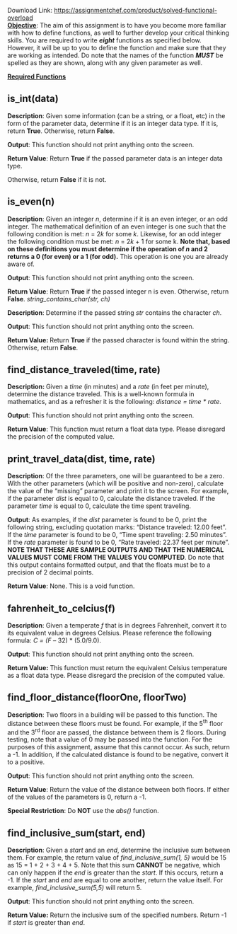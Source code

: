 Download Link: https://assignmentchef.com/product/solved-functional-overload
<br>
<strong><u>Objective</u></strong>: The aim of this assignment is to have you become more familiar with how to define functions, as well to further develop your critical thinking skills. You are required to write <strong><em>eight</em></strong> functions as specified below. However, it will be up to you to define the function and make sure that they are working as intended. Do note that the names of the function <strong><em>MUST</em></strong> be spelled as they are shown, along with any given parameter as well.




<strong><u>Required Functions</u></strong>




<h2>is_int(data)</h2>

<em> </em>

<strong>Description</strong>: Given some information (can be a string, or a float, etc) in the form  of the parameter data, determine if it is an integer data type. If it is, return <strong>True</strong>.  Otherwise, return <strong>False</strong>.




<strong>Output</strong>: This function should not print anything onto the screen.




<strong>Return Value</strong>: Return <strong>True</strong> if the passed parameter data is an integer data type.

Otherwise, return <strong>False</strong> if it is not.




<h2>            is_even(n)</h2>




<strong>Description</strong>: Given an integer <em>n</em>, determine if it is an even integer, or an odd integer. The mathematical definition of an even integer is one such that the  following condition is met: <em>n</em> = 2<em>k</em> for some <em>k</em>. Likewise, for an odd integer the  following condition must be met: <em>n</em> = 2<em>k</em> + 1 for some k. <strong>Note that, based on these  definitions you must determine if the operation of <em>n</em> and 2 returns a 0 (for even)  or a 1 (for odd).</strong> This operation is one you are already aware of.




<strong>Output</strong>: This function should not print anything onto the screen.




<strong>Return Value</strong>: Return <strong>True</strong> if the passed integer n is even. Otherwise, return <strong>False</strong>. <em>string_contains_char(str, ch) </em>

<em> </em>

<strong>Description</strong>: Determine if the passed string <em>str</em> contains the character <em>ch</em>.




<strong>Output</strong>: This function should not print anything onto the screen.




<strong>Return Value: </strong>Return <strong>True</strong> if the passed character is found within the string.  Otherwise, return <strong>False</strong>.




<h2>            find_distance_traveled(time, rate)</h2>

<em> </em>

<strong>Description: </strong>Given a <em>time </em>(in minutes) and a <em>rate </em>(in feet per minute), determine  the distance traveled. This is a well-known formula in mathematics, and as a  refresher it is the following: <em>distance = time * rate</em>.




<strong>Output</strong>: This function should not print anything onto the screen.




<strong>Return Value</strong>: This function must return a float data type. Please disregard the  precision of the computed value.




<h2>             print_travel_data(dist, time, rate)</h2>




<strong>Description</strong>: Of the three parameters, one will be guaranteed to be a zero. With  the other parameters (which will be positive and non-zero), calculate the value of  the “missing” parameter and print it to the screen. For example, if the parameter  <em>dist</em> is equal to 0, calculate the distance traveled. If the parameter <em>time</em> is equal to  0, calculate the time spent traveling.




<strong>Output</strong>: As examples, if the <em>dist</em> parameter is found to be 0, print the following string, excluding quotation marks: “Distance traveled: 12.00 feet”. If the <em>time</em> parameter is found to be 0, “Time spent traveling: 2.50 minutes”. If the <em>rate</em> parameter is found to be 0, “Rate traveled: 22.37 feet per minute”. <strong>NOTE THAT THESE ARE SAMPLE OUTPUTS AND THAT THE NUMERICAL VALUES MUST COME FROM THE VALUES YOU COMPUTED</strong>. Do note that this output contains formatted output, and that the floats must be to a precision of 2 decimal points.




<strong>Return Value</strong>: None. This is a void function.




<h2>            fahrenheit_to_celcius(f)</h2>




<strong>Description</strong>: Given a temperate <em>f</em> that is in degrees Fahrenheit, convert it to its  equivalent value in degrees Celsius. Please reference the following formula:  <em>C = (F – </em>32) * (5.0/9.0).




<strong>Output</strong>: This function should not print anything onto the screen.




<strong>Return Value:</strong> This function must return the equivalent Celsius temperature as a  float data type. Please disregard the precision of the computed value.




<h2>            find_floor_distance(floorOne, floorTwo)</h2>




<strong>Description</strong>: Two floors in a building will be passed to this function. The distance  between these floors must be found. For example, if the 5<sup>th</sup> floor and the 3<sup>rd</sup> floor  are passed, the distance between them is 2 floors. During testing, note that a value  of 0 may be passed into the function. For the purposes of this assignment, assume  that this cannot occur. As such, return a -1. In addition, if the calculated distance  is found to be negative, convert it to a positive.




<strong>Output</strong>: This function should not print anything onto the screen.




<strong>Return Value</strong>: Return the value of the distance between both floors. If either of  the values of the parameters is 0, return a -1.




<strong>Special Restriction</strong>: Do <strong>NOT</strong> use the <em>abs() </em>function.




<h2>             find_inclusive_sum(start, end)</h2>




<strong>Description</strong>: Given a <em>start</em> and an <em>end</em>, determine the inclusive sum between them.  For example, the return value of <em>find_inclusive_sum(1, 5)</em> would be 15 as 15 = 1 +  2 + 3 + 4 + 5. Note that this sum <strong>CANNOT</strong> be negative, which can only happen if  the <em>end</em> is greater than the <em>start</em>. If this occurs, return a -1. If the <em>start</em> and <em>end</em> are equal to one another, return the value itself. For example,  <em>find_inclusive_sum(5,5) </em>will return 5.




<strong>Output</strong>: This function should not print anything onto the screen.




<strong>Return Value:</strong> Return the inclusive sum of the specified numbers. Return -1 if <em>start</em>  is greater than <em>end</em>.